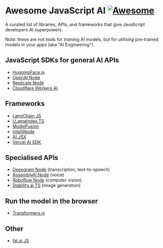 # Awesome JavaScript AI  [![Awesome](https://cdn.rawgit.com/sindresorhus/awesome/d7305f38d29fed78fa85652e3a63e154dd8e8829/media/badge.svg)](https://github.com/sindresorhus/awesome)

A curated list of libraries, APIs, and frameworks that give JavaScript developers AI superpowers. 

Note: these are not tools for _training_ AI models, but for _utilising_ pre-trained models in your apps (aka "AI Engineering").

## JavaScript SDKs for general AI APIs

* [HuggingFace.js](https://huggingface.co/docs/huggingface.js/index)
* [OpenAI Node](https://github.com/openai/openai-node)
* [Replicate Node](https://github.com/replicate/replicate-javascript#readme)
* [Cloudflare Workers AI](https://developers.cloudflare.com/workers-ai/get-started/workers-wrangler/)

## Frameworks

* [LangChain JS](https://js.langchain.com/docs/get_started/introduction)
* [LLamaIndex.TS](https://github.com/run-llama/LlamaIndexTS)
* [ModelFusion](https://github.com/lgrammel/modelfusion)
* [IntelliNode](https://github.com/intelligentnode/IntelliNode)
* [AI.JSX](https://docs.ai-jsx.com/)
* [Vercel AI SDK](https://sdk.vercel.ai/docs)

## Specialised APIs

* [Deepgram Node](https://github.com/deepgram/deepgram-node-sdk) (transcription, text-to-speech)
* [AssemblyAI Node](https://github.com/AssemblyAI/assemblyai-node-sdk) (voice)
* [Roboflow Node](https://github.com/roboflow/roboflow-node) (computer vision)
* [Stability.ai TS](https://github.com/vpzomtrrfrt/stability-client) (image generation)

## Run the model in the browser

* [Transformers.js](https://huggingface.co/docs/transformers.js/index)

## Other

* [fal.ai JS](https://www.fal.ai/docs/function-endpoints/client)
